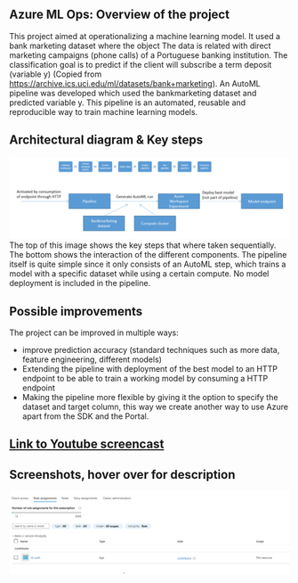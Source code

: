 ## Azure ML Ops: Overview of the project
This project aimed at operationalizing a machine learning model. It used a bank marketing dataset where the object The data is related with direct marketing campaigns (phone calls) of a Portuguese banking institution. The classification goal is to predict if the client will subscribe a term deposit (variable y) (Copied from https://archive.ics.uci.edu/ml/datasets/bank+marketing). An AutoML pipeline was developed which used the bankmarketing dataset and predicted variable y. This pipeline is an automated, reusable and reproducible way to train machine learning models. 


## Architectural diagram & Key steps
![Architecture diagram](project_files/screenshots/00_architecture_diagram.PNG)
The top of this image shows the key steps that where taken sequentially. The bottom shows the interaction of the different components. The pipeline itself is quite simple since it only consists of an AutoML step, which trains a model with a specific dataset while using a certain compute. No model deployment is included in the pipeline.

## Possible improvements
The project can be improved in multiple ways:
- improve prediction accuracy (standard techniques such as more data, feature engineering, different models)
- Extending the pipeline with deployment of the best model to an HTTP endpoint to be able to train a working model by consuming a HTTP endpoint
- Making the pipeline more flexible by giving it the option to specify the dataset and target column, this way we create another way to use Azure apart from the SDK and the Portal.

## [Link to Youtube screencast](https://youtu.be/_OzylQjI5Zw)

## Screenshots, hover over for description
![Bla](project_files\screenshots\01_service_principal_created.PNG)